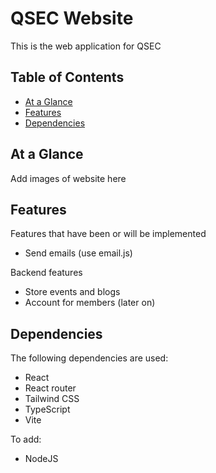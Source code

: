 # QSEC Website
This is the web application for QSEC

## Table of Contents
- [At a Glance](#at-a-glance)
- [Features](#features)
- [Dependencies](#dependencies)

## At a Glance
Add images of website here

## Features
Features that have been or will be implemented
- Send emails (use email.js)

Backend features
- Store events and blogs
- Account for members (later on)

## Dependencies 
The following dependencies are used:
- React
- React router 
- Tailwind CSS
- TypeScript
- Vite

To add:
- NodeJS
